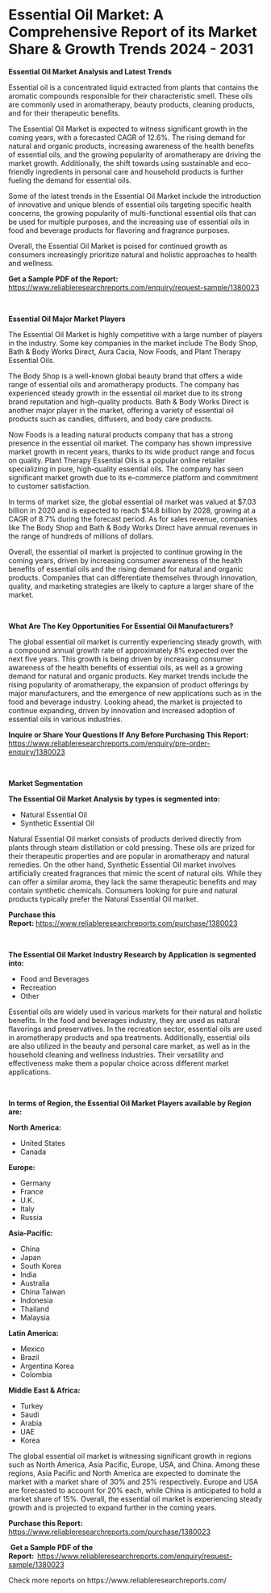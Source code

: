 <p><h1>Essential Oil Market: A Comprehensive Report of its Market Share & Growth Trends 2024 - 2031</h1></p><p><strong>Essential Oil Market Analysis and Latest Trends</strong></p>
<p><p>Essential oil is a concentrated liquid extracted from plants that contains the aromatic compounds responsible for their characteristic smell. These oils are commonly used in aromatherapy, beauty products, cleaning products, and for their therapeutic benefits.</p><p>The Essential Oil Market is expected to witness significant growth in the coming years, with a forecasted CAGR of 12.6%. The rising demand for natural and organic products, increasing awareness of the health benefits of essential oils, and the growing popularity of aromatherapy are driving the market growth. Additionally, the shift towards using sustainable and eco-friendly ingredients in personal care and household products is further fueling the demand for essential oils.</p><p>Some of the latest trends in the Essential Oil Market include the introduction of innovative and unique blends of essential oils targeting specific health concerns, the growing popularity of multi-functional essential oils that can be used for multiple purposes, and the increasing use of essential oils in food and beverage products for flavoring and fragrance purposes.</p><p>Overall, the Essential Oil Market is poised for continued growth as consumers increasingly prioritize natural and holistic approaches to health and wellness.</p></p>
<p><strong>Get a Sample PDF of the Report:&nbsp;</strong> <a href="https://www.reliableresearchreports.com/enquiry/request-sample/1380023">https://www.reliableresearchreports.com/enquiry/request-sample/1380023</a></p>
<p>&nbsp;</p>
<p><strong>Essential Oil Major Market Players</strong></p>
<p><p>The Essential Oil Market is highly competitive with a large number of players in the industry. Some key companies in the market include The Body Shop, Bath & Body Works Direct, Aura Cacia, Now Foods, and Plant Therapy Essential Oils.</p><p>The Body Shop is a well-known global beauty brand that offers a wide range of essential oils and aromatherapy products. The company has experienced steady growth in the essential oil market due to its strong brand reputation and high-quality products. Bath & Body Works Direct is another major player in the market, offering a variety of essential oil products such as candles, diffusers, and body care products.</p><p>Now Foods is a leading natural products company that has a strong presence in the essential oil market. The company has shown impressive market growth in recent years, thanks to its wide product range and focus on quality. Plant Therapy Essential Oils is a popular online retailer specializing in pure, high-quality essential oils. The company has seen significant market growth due to its e-commerce platform and commitment to customer satisfaction.</p><p>In terms of market size, the global essential oil market was valued at $7.03 billion in 2020 and is expected to reach $14.8 billion by 2028, growing at a CAGR of 8.7% during the forecast period. As for sales revenue, companies like The Body Shop and Bath & Body Works Direct have annual revenues in the range of hundreds of millions of dollars.</p><p>Overall, the essential oil market is projected to continue growing in the coming years, driven by increasing consumer awareness of the health benefits of essential oils and the rising demand for natural and organic products. Companies that can differentiate themselves through innovation, quality, and marketing strategies are likely to capture a larger share of the market.</p></p>
<p>&nbsp;</p>
<p><strong>What Are The Key Opportunities For Essential Oil Manufacturers?</strong></p>
<p><p>The global essential oil market is currently experiencing steady growth, with a compound annual growth rate of approximately 8% expected over the next five years. This growth is being driven by increasing consumer awareness of the health benefits of essential oils, as well as a growing demand for natural and organic products. Key market trends include the rising popularity of aromatherapy, the expansion of product offerings by major manufacturers, and the emergence of new applications such as in the food and beverage industry. Looking ahead, the market is projected to continue expanding, driven by innovation and increased adoption of essential oils in various industries.</p></p>
<p><strong>Inquire or Share Your Questions If Any Before Purchasing This Report:</strong> <a href="https://www.reliableresearchreports.com/enquiry/pre-order-enquiry/1380023">https://www.reliableresearchreports.com/enquiry/pre-order-enquiry/1380023</a></p>
<p>&nbsp;</p>
<p><strong>Market Segmentation</strong></p>
<p><strong>The Essential Oil Market Analysis by types is segmented into:</strong></p>
<p><ul><li>Natural Essential Oil</li><li>Synthetic Essential Oil</li></ul></p>
<p><p>Natural Essential Oil market consists of products derived directly from plants through steam distillation or cold pressing. These oils are prized for their therapeutic properties and are popular in aromatherapy and natural remedies. On the other hand, Synthetic Essential Oil market involves artificially created fragrances that mimic the scent of natural oils. While they can offer a similar aroma, they lack the same therapeutic benefits and may contain synthetic chemicals. Consumers looking for pure and natural products typically prefer the Natural Essential Oil market.</p></p>
<p><strong>Purchase this Report:&nbsp;</strong><a href="https://www.reliableresearchreports.com/purchase/1380023">https://www.reliableresearchreports.com/purchase/1380023</a></p>
<p>&nbsp;</p>
<p><strong>The Essential Oil Market Industry Research by Application is segmented into:</strong></p>
<p><ul><li>Food and Beverages</li><li>Recreation</li><li>Other</li></ul></p>
<p><p>Essential oils are widely used in various markets for their natural and holistic benefits. In the food and beverages industry, they are used as natural flavorings and preservatives. In the recreation sector, essential oils are used in aromatherapy products and spa treatments. Additionally, essential oils are also utilized in the beauty and personal care market, as well as in the household cleaning and wellness industries. Their versatility and effectiveness make them a popular choice across different market applications.</p></p>
<p>&nbsp;</p>
<p><strong>In terms of Region, the Essential Oil Market Players available by Region are:</strong></p>
<p>
    <p> <strong> North America: </strong>
        <ul>
            <li>United States</li>
            <li>Canada</li>
        </ul>
        </p> 
    <p> <strong> Europe: </strong>
        <ul>
            <li>Germany</li>
            <li>France</li>
            <li>U.K.</li>
            <li>Italy</li>
            <li>Russia</li>
        </ul>
        </p> 
    <p> <strong> Asia-Pacific: </strong>
        <ul>
            <li>China</li>
            <li>Japan</li>
            <li>South Korea</li>
            <li>India</li>
            <li>Australia</li>
            <li>China Taiwan</li>
            <li>Indonesia</li>
            <li>Thailand</li>
            <li>Malaysia</li>
        </ul>
        </p> 
    <p> <strong> Latin America: </strong>
        <ul>
            <li>Mexico</li>
            <li>Brazil</li>
            <li>Argentina Korea</li>
            <li>Colombia</li>
        </ul>
        </p> 
    <p> <strong> Middle East & Africa: </strong>
        <ul>
            <li>Turkey</li>
            <li>Saudi</li>
            <li>Arabia</li>
            <li>UAE</li>
            <li>Korea</li>
        </ul>
    </p>
    </p>
<p><p>The global essential oil market is witnessing significant growth in regions such as North America, Asia Pacific, Europe, USA, and China. Among these regions, Asia Pacific and North America are expected to dominate the market with a market share of 30% and 25% respectively. Europe and USA are forecasted to account for 20% each, while China is anticipated to hold a market share of 15%. Overall, the essential oil market is experiencing steady growth and is projected to expand further in the coming years.</p></p>
<p><strong>Purchase this Report: </strong><a href="https://www.reliableresearchreports.com/purchase/1380023">https://www.reliableresearchreports.com/purchase/1380023</a></p>
<p>&nbsp;<strong>Get a Sample PDF of the Report:&nbsp;&nbsp;</strong><a href="https://www.reliableresearchreports.com/enquiry/request-sample/1380023">https://www.reliableresearchreports.com/enquiry/request-sample/1380023</a></p>
<p><strong></strong></p>
<p>Check more reports on https://www.reliableresearchreports.com/</p>